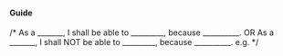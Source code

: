 #### Guide ####
/*
  As a _______, I shall be able to _________, because __________.
    OR
  As a _______, I shall NOT be able to _________, because __________.
    e.g.
*/

